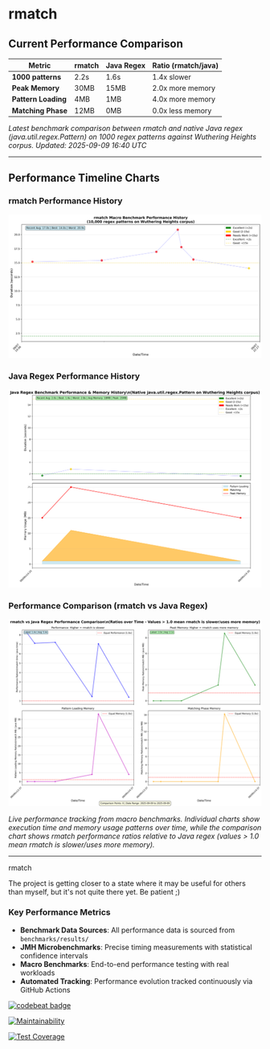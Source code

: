 rmatch
======

## Current Performance Comparison

| Metric | rmatch | Java Regex | Ratio (rmatch/java) |
|--------|--------|------------|---------------------|
| **1000 patterns** | 2.2s | 1.6s | 1.4x slower |
| **Peak Memory** | 30MB | 15MB | 2.0x more memory |
| **Pattern Loading** | 4MB | 1MB | 4.0x more memory |
| **Matching Phase** | 12MB | 0MB | 0.0x less memory |

*Latest benchmark comparison between rmatch and native Java regex (java.util.regex.Pattern) on 1000 regex patterns against Wuthering Heights corpus. Updated: 2025-09-09 16:40 UTC*

---

## Performance Timeline Charts

### rmatch Performance History
![rmatch Benchmark Performance](performance_timeline.png)

### Java Regex Performance History  
![Java Regex Benchmark Performance](java_performance_timeline.png)

### Performance Comparison (rmatch vs Java Regex)
![Performance Comparison](performance_comparison.png)

*Live performance tracking from macro benchmarks. Individual charts show execution time and memory usage patterns over time, while the comparison chart shows rmatch performance ratios relative to Java regex (values > 1.0 mean rmatch is slower/uses more memory).*

---

rmatch

The project is getting closer to a state where it may be useful for others
than myself, but it's not quite there yet.  Be patient ;)


### Key Performance Metrics

- **Benchmark Data Sources**: All performance data is sourced from `benchmarks/results/`
- **JMH Microbenchmarks**: Precise timing measurements with statistical confidence intervals  
- **Macro Benchmarks**: End-to-end performance testing with real workloads
- **Automated Tracking**: Performance evolution tracked continuously via GitHub Actions



[![codebeat badge](https://codebeat.co/badges/0a25fe03-4371-4c5f-a125-ab524f477898)](https://codebeat.co/projects/github-com-la3lma-rmatch-master)

[![Maintainability](https://api.codeclimate.com/v1/badges/ecfba15253e7095438fb/maintainability)](https://codeclimate.com/repos/64a2ba4d1c8c821c92003b52/maintainability)

[![Test Coverage](https://api.codeclimate.com/v1/badges/ecfba15253e7095438fb/test_coverage)](https://codeclimate.com/repos/64a2ba4d1c8c821c92003b52/test_coverage)

